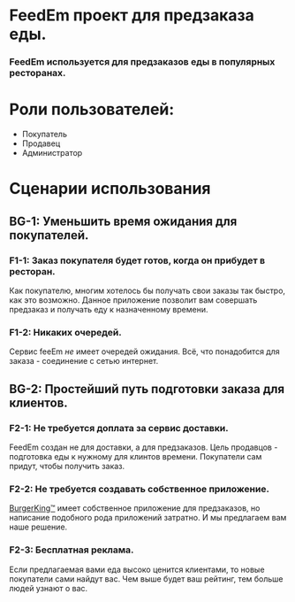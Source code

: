 <h1 align="left">
   FeedEm проект для предзаказа еды.
</h1>

### FeedEm используется для предзаказов еды в популярных ресторанах.

# Роли пользователей:

* Покупатель
* Продавец
* Администратор

# Сценарии использования

## BG-1: Уменьшить время ожидания для покупателей.

### F1-1: Заказ покупателя будет готов, когда он прибудет в ресторан.

Как покупателю, многим хотелось бы получать свои заказы так быстро, как это возможно.
Данное приложение позволит вам совершать предзаказ и получать еду к назначенному времени.

### F1-2: Никаких очередей.

Сервис feeEm *не* имеет очередей ожидания. 
Всё, что понадобится для заказа - соединение с сетью интернет.

## BG-2: Простейший путь подготовки заказа для клиентов.

### F2-1: Не требуется доплата за сервис доставки.

FeedEm создан не для доставки, а для предзаказов.
Цель продавцов - подготовка еды к нужному для клинтов времени. 
Покупатели сам придут, чтобы получить заказ.

### F2-2: Не требуется создавать собственное приложение.

<a href="https://www.bk.com">BurgerKing™</a> имеет собственное приложение для предзаказов, но написание подобного рода приложений затратно.
И мы предлагаем вам наше решение.

### F2-3: Бесплатная реклама. 
Если предлагаемая вами еда высоко ценится клиентами, то новые покупатели сами найдут вас. 
Чем выше будет ваш рейтинг, тем больше людей узнают о вас.
